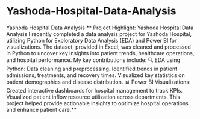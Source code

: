 # Yashoda-Hospital-Data-Analysis
Yashoda Hospital Data Analysis
** Project Highlight: Yashoda Hospital Data Analysis
I recently completed a data analysis project for Yashoda Hospital, utilizing Python for Exploratory Data Analysis (EDA) and Power BI for visualizations. The dataset, provided in Excel, was cleaned and processed in Python to uncover key insights into patient trends, healthcare operations, and hospital performance. My key contributions include:
🔍 EDA using Python:
Data cleaning and preprocessing.
Identified trends in patient admissions, treatments, and recovery times.
Visualized key statistics on patient demographics and disease distribution.
📊 Power BI Visualizations:
Created interactive dashboards for hospital management to track KPIs.
Visualized patient inflow,resource utilization across departments.
This project helped provide actionable insights to optimize hospital operations and enhance patient care.**
